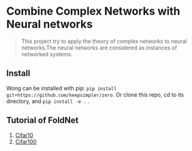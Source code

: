 <!--

#################################################
### THIS FILE WAS AUTOGENERATED! DO NOT EDIT! ###
#################################################
# file to edit: nbs/index.ipynb
# command to build the docs after a change: nbdev_build_docs

-->

# Combine Complex Networks with Neural networks

> This project try to apply the theory of complex networks to neural networks.The neural networks are considered as instances of networked systems.


## Install

Wong can be installed with pip: `pip install git+https://github.com/keepsimpler/zero`. 
Or clone this repo, cd to its directory, and `pip install -e .` .

## Tutorial of FoldNet

1. [Cifar10](cifar10.py)
2. [Cifar100](cifar100.py)
